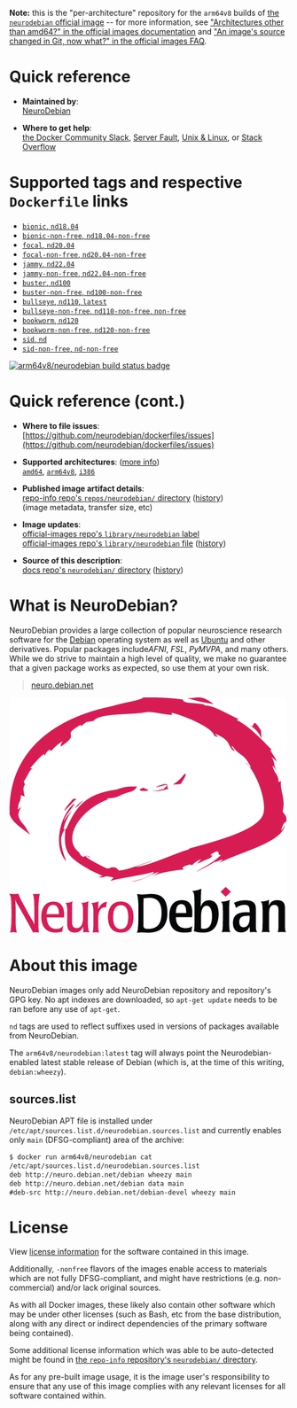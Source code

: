 <!--

********************************************************************************

WARNING:

    DO NOT EDIT "neurodebian/README.md"

    IT IS AUTO-GENERATED

    (from the other files in "neurodebian/" combined with a set of templates)

********************************************************************************

-->

**Note:** this is the "per-architecture" repository for the `arm64v8` builds of [the `neurodebian` official image](https://hub.docker.com/_/neurodebian) -- for more information, see ["Architectures other than amd64?" in the official images documentation](https://github.com/docker-library/official-images#architectures-other-than-amd64) and ["An image's source changed in Git, now what?" in the official images FAQ](https://github.com/docker-library/faq#an-images-source-changed-in-git-now-what).

# Quick reference

-	**Maintained by**:  
	[NeuroDebian](https://github.com/neurodebian/dockerfiles)

-	**Where to get help**:  
	[the Docker Community Slack](https://dockr.ly/comm-slack), [Server Fault](https://serverfault.com/help/on-topic), [Unix & Linux](https://unix.stackexchange.com/help/on-topic), or [Stack Overflow](https://stackoverflow.com/help/on-topic)

# Supported tags and respective `Dockerfile` links

-	[`bionic`, `nd18.04`](https://github.com/neurodebian/dockerfiles/blob/1da9308291ad33a33447519ec1835bb3e37acebc/dockerfiles/bionic/Dockerfile)
-	[`bionic-non-free`, `nd18.04-non-free`](https://github.com/neurodebian/dockerfiles/blob/1da9308291ad33a33447519ec1835bb3e37acebc/dockerfiles/bionic-non-free/Dockerfile)
-	[`focal`, `nd20.04`](https://github.com/neurodebian/dockerfiles/blob/1da9308291ad33a33447519ec1835bb3e37acebc/dockerfiles/focal/Dockerfile)
-	[`focal-non-free`, `nd20.04-non-free`](https://github.com/neurodebian/dockerfiles/blob/1da9308291ad33a33447519ec1835bb3e37acebc/dockerfiles/focal-non-free/Dockerfile)
-	[`jammy`, `nd22.04`](https://github.com/neurodebian/dockerfiles/blob/1da9308291ad33a33447519ec1835bb3e37acebc/dockerfiles/jammy/Dockerfile)
-	[`jammy-non-free`, `nd22.04-non-free`](https://github.com/neurodebian/dockerfiles/blob/1da9308291ad33a33447519ec1835bb3e37acebc/dockerfiles/jammy-non-free/Dockerfile)
-	[`buster`, `nd100`](https://github.com/neurodebian/dockerfiles/blob/1da9308291ad33a33447519ec1835bb3e37acebc/dockerfiles/buster/Dockerfile)
-	[`buster-non-free`, `nd100-non-free`](https://github.com/neurodebian/dockerfiles/blob/1da9308291ad33a33447519ec1835bb3e37acebc/dockerfiles/buster-non-free/Dockerfile)
-	[`bullseye`, `nd110`, `latest`](https://github.com/neurodebian/dockerfiles/blob/1da9308291ad33a33447519ec1835bb3e37acebc/dockerfiles/bullseye/Dockerfile)
-	[`bullseye-non-free`, `nd110-non-free`, `non-free`](https://github.com/neurodebian/dockerfiles/blob/1da9308291ad33a33447519ec1835bb3e37acebc/dockerfiles/bullseye-non-free/Dockerfile)
-	[`bookworm`, `nd120`](https://github.com/neurodebian/dockerfiles/blob/1da9308291ad33a33447519ec1835bb3e37acebc/dockerfiles/bookworm/Dockerfile)
-	[`bookworm-non-free`, `nd120-non-free`](https://github.com/neurodebian/dockerfiles/blob/1da9308291ad33a33447519ec1835bb3e37acebc/dockerfiles/bookworm-non-free/Dockerfile)
-	[`sid`, `nd`](https://github.com/neurodebian/dockerfiles/blob/1da9308291ad33a33447519ec1835bb3e37acebc/dockerfiles/sid/Dockerfile)
-	[`sid-non-free`, `nd-non-free`](https://github.com/neurodebian/dockerfiles/blob/1da9308291ad33a33447519ec1835bb3e37acebc/dockerfiles/sid-non-free/Dockerfile)

[![arm64v8/neurodebian build status badge](https://img.shields.io/jenkins/s/https/doi-janky.infosiftr.net/job/multiarch/job/arm64v8/job/neurodebian.svg?label=arm64v8/neurodebian%20%20build%20job)](https://doi-janky.infosiftr.net/job/multiarch/job/arm64v8/job/neurodebian/)

# Quick reference (cont.)

-	**Where to file issues**:  
	[https://github.com/neurodebian/dockerfiles/issues](https://github.com/neurodebian/dockerfiles/issues)

-	**Supported architectures**: ([more info](https://github.com/docker-library/official-images#architectures-other-than-amd64))  
	[`amd64`](https://hub.docker.com/r/amd64/neurodebian/), [`arm64v8`](https://hub.docker.com/r/arm64v8/neurodebian/), [`i386`](https://hub.docker.com/r/i386/neurodebian/)

-	**Published image artifact details**:  
	[repo-info repo's `repos/neurodebian/` directory](https://github.com/docker-library/repo-info/blob/master/repos/neurodebian) ([history](https://github.com/docker-library/repo-info/commits/master/repos/neurodebian))  
	(image metadata, transfer size, etc)

-	**Image updates**:  
	[official-images repo's `library/neurodebian` label](https://github.com/docker-library/official-images/issues?q=label%3Alibrary%2Fneurodebian)  
	[official-images repo's `library/neurodebian` file](https://github.com/docker-library/official-images/blob/master/library/neurodebian) ([history](https://github.com/docker-library/official-images/commits/master/library/neurodebian))

-	**Source of this description**:  
	[docs repo's `neurodebian/` directory](https://github.com/docker-library/docs/tree/master/neurodebian) ([history](https://github.com/docker-library/docs/commits/master/neurodebian))

# What is NeuroDebian?

NeuroDebian provides a large collection of popular neuroscience research software for the [Debian](http://www.debian.org) operating system as well as [Ubuntu](http://www.ubuntu.com) and other derivatives. Popular packages include*AFNI*, *FSL*, *PyMVPA*, and many others. While we do strive to maintain a high level of quality, we make no guarantee that a given package works as expected, so use them at your own risk.

> [neuro.debian.net](http://neuro.debian.net/)

![logo](https://raw.githubusercontent.com/docker-library/docs/90ee9ce81aa27322936d7faf585ffc45b7def890/neurodebian/logo.png)

# About this image

NeuroDebian images only add NeuroDebian repository and repository's GPG key. No apt indexes are downloaded, so `apt-get update` needs to be ran before any use of `apt-get`.

`nd` tags are used to reflect suffixes used in versions of packages available from NeuroDebian.

The `arm64v8/neurodebian:latest` tag will always point the Neurodebian-enabled latest stable release of Debian (which is, at the time of this writing, `debian:wheezy`).

## sources.list

NeuroDebian APT file is installed under `/etc/apt/sources.list.d/neurodebian.sources.list` and currently enables only `main` (DFSG-compliant) area of the archive:

```console
$ docker run arm64v8/neurodebian cat /etc/apt/sources.list.d/neurodebian.sources.list
deb http://neuro.debian.net/debian wheezy main
deb http://neuro.debian.net/debian data main
#deb-src http://neuro.debian.net/debian-devel wheezy main
```

# License

View [license information](https://www.debian.org/social_contract#guidelines) for the software contained in this image.

Additionally, `-nonfree` flavors of the images enable access to materials which are not fully DFSG-compliant, and might have restrictions (e.g. non-commercial) and/or lack original sources.

As with all Docker images, these likely also contain other software which may be under other licenses (such as Bash, etc from the base distribution, along with any direct or indirect dependencies of the primary software being contained).

Some additional license information which was able to be auto-detected might be found in [the `repo-info` repository's `neurodebian/` directory](https://github.com/docker-library/repo-info/tree/master/repos/neurodebian).

As for any pre-built image usage, it is the image user's responsibility to ensure that any use of this image complies with any relevant licenses for all software contained within.
